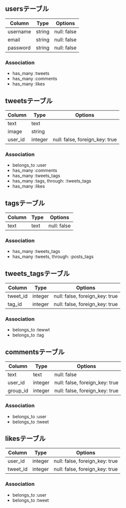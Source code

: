 ## usersテーブル
|Column|Type|Options|
|------|----|-------|
|username|string|null: false|
|email|string|null: false|
|password|string|null: false|
### Association
- has_many :tweets
- has_many :comments
- has_many :likes

## tweetsテーブル
|Column|Type|Options|
|------|----|-------|
|text|text||
|image|string||
|user_id|integer|null: false, foreign_key: true|
### Association
- belongs_to :user
- has_many :comments
- has_many :tweets_tags
- has_many :tags,  through:  :tweets_tags
- has_many :likes

## tagsテーブル
|Column|Type|Options|
|------|----|-------|
|text|text|null: false|
### Association
- has_many :tweets_tags
- has_many  :tweets,  through:  :posts_tags

## tweets_tagsテーブル
|Column|Type|Options|
|------|----|-------|
|tweet_id|integer|null: false, foreign_key: true|
|tag_id|integer|null: false, foreign_key: true|
### Association
- belongs_to :tewwt
- belongs_to :tag

## commentsテーブル
|Column|Type|Options|
|------|----|-------|
|text|text|null: false|
|user_id|integer|null: false, foreign_key: true|
|group_id|integer|null: false, foreign_key: true|
### Association
- belongs_to :user
- belongs_to :tweet

## likesテーブル
|Column|Type|Options|
|------|----|-------|
|user_id|integer|null: false, foreign_key: true|
|tweet_id|integer|null: false, foreign_key: true|
### Association
- belongs_to :user
- belongs_to :tweet
